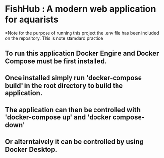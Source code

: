 # FishHub : A modern web application for aquarists

*Note for the purpose of running this project the .env file has been included on the repository. This is note stamdard practice

## To run this application Docker Engine and Docker Compose must be first installed.
## Once installed simply run 'docker-compose build' in the root directory to build the application.
## The application can then be controlled with 'docker-compose up' and 'docker compose-down' 
## Or alterntaively it can be controlled by using Docker Desktop.
